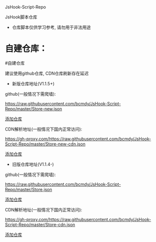 JsHook-Script-Repo

JsHook脚本仓库

- 仓库脚本仅供学习参考, 请勿用于非法用途

# 自建仓库：
#自建仓库

建议使用github仓库, CDN仓库刷新存在延迟

- 新版仓库地址(V1.1.5+)

github(一般情况下需爬墙):

https://raw.githubusercontent.com/bcmdy/JsHook-Script-Repo/master/Store-new.json

[添加仓库](jshook://store?url=https://raw.githubusercontent.com/bcmdy/JsHook-Script-Repo/master/Store-new.json)

CDN解析地址(一般情况下国内正常访问):

https://gh-proxy.com/https://raw.githubusercontent.com/bcmdy/JsHook-Script-Repo/master/Store-new-cdn.json

[添加仓库](jshook://store?url=https://gh-proxy.com/https://raw.githubusercontent.com/bcmdy/JsHook-Script-Repo/master/Store-new-cdn.json)

- 旧版仓库地址(V1.1.4-)

github(一般情况下需爬墙):

https://raw.githubusercontent.com/bcmdy/JsHook-Script-Repo/master/Store.json

[添加仓库](jshook://store?url=https://raw.githubusercontent.com/bcmdy/JsHook-Script-Repo/master/Store.json)

CDN解析地址(一般情况下国内正常访问):

https://gh-proxy.com/https://raw.githubusercontent.com/bcmdy/JsHook-Script-Repo/master/Store-cdn.json

[添加仓库](jshook://store?url=https://gh-proxy.com/https://raw.githubusercontent.com/bcmdy/JsHook-Script-Repo/master/Store-cdn.json)
